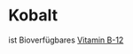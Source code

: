 # Kobalt
ist Bioverfügbares [Vitamin B-12](../Nahrungs_Inhaltsstoffe/Vitamine/B-Vitamine/Vitamin%20B-12.md)
